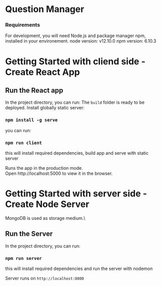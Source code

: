 # Question Manager

### Requirements

For development, you will need Node.js and package manager npm, installed in your environement.
node version:
v12.10.0
npm version:
6.10.3

# Getting Started with cliend side - Create React App

## Run the React app

In the project directory, you can run:
The `build` folder is ready to be deployed. Install globally static server:

### `npm install -g serve`

you can run:

### `npm run client`

this will install required dependencies, build app and serve with static server

Runs the app in the production mode.\
Open http://localhost:5000 to view it in the browser.

# Getting Started with server side - Create Node Server

MongoDB is used as storage medium.\

## Run the Server

In the project directory, you can run:

### `npm run server`

this will install required dependencies and run the server with nodemon

Server runs on `http://localhost:8000`
